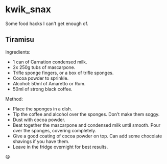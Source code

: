 # kwik_snax

Some food hacks I can't get enough of.

## Tiramisu

Ingredients:
- 1 can of Carnation condensed milk.
- 2x 250g tubs of mascarpone.
- Trifle sponge fingers, or a box of trifle sponges.
- Cocoa powder to sprinkle.
- Alcohol: 50ml of Amaretto or Rum.
- 50ml of strong black coffee.

Method:
- Place the sponges in a dish.
- Tip the coffee and alcohol over the sponges. Don’t make them soggy.
- Dust with cocoa powder.
- Beat together the mascarpone and condensed milk until smooth. Pour over the sponges, covering completely.
- Give a good coating of cocoa powder on top. Can add some chocolate shavings if you have them.
- Leave in the fridge overnight for best results.

😋
